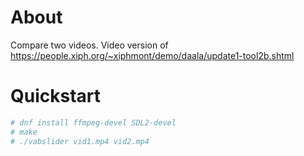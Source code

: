 # About

Compare two videos.
Video version of https://people.xiph.org/~xiphmont/demo/daala/update1-tool2b.shtml

# Quickstart

```bash
# dnf install ffmpeg-devel SDL2-devel
# make
# ./vabslider vid1.mp4 vid2.mp4
```

